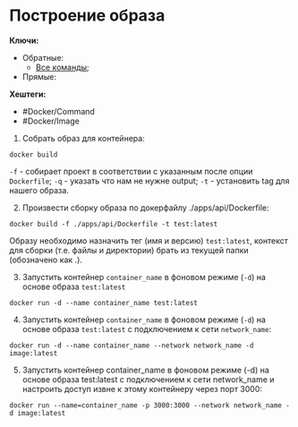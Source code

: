 
# Построение образа

**Ключи:**
- Обратные:
	- [Все команды](All-docker-commands);
- Прямые:

**Хештеги:**
- #Docker/Command 
- #Docker/Image

1) Собрать образ для контейнера:

```shell
docker build
```

`-f` - собирает проект в соответствии с указанным после опции `Dockerfile`;
`-q` - указать что нам не нужне output;
`-t` - установить tag для нашего образа.

2)  Произвести сборку образа по докерфайлу ./apps/api/Dockerfile:

```shell
docker build -f ./apps/api/Dockerfile -t test:latest
```

Образу необходимо назначить тег (имя и версию) `test:latest`, контекст для сборки (т.е. файлы и директории) брать из текущей папки (обозначено как .).

3) Запустить контейнер `container_name` в фоновом режиме (`-d`) на основе образа `test:latest`

```shell
docker run -d --name container_name test:latest
```

4) Запустить контейнер `container_name` в фоновом режиме (`-d`) на основе образа `test:latest` с подключением к сети `network_name`:

```shell
docker run -d --name container_name --network network_name -d image:latest
```

5) Запустить контейнер container_name в фоновом режиме (-d) на основе образа test:latest с подключением к сети network_name и настроить доступ извне к этому контейнеру через порт 3000:

```shell
docker run --name=container_name -p 3000:3000 --network network_name -d image:latest
```
